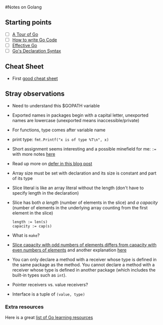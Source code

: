 #Notes on Golang

## Starting points
- [ ] [A Tour of Go](https://tour.golang.org/welcome/1)
- [ ] [How to write Go Code](https://golang.org/doc/code.html)
- [ ] [Effective Go](https://golang.org/doc/effective_go.html)
- [ ] [Go's Declaration Syntax](https://blog.golang.org/gos-declaration-syntax)

## Cheat Sheet

* First [good cheat sheet](https://github.com/a8m/go-lang-cheat-sheet)

## Stray observations
* Need to understand this $GOPATH variable
* Exported names in packages begin with a capital letter, unexported names are lowercase (unexported means inaccessible/private)
* For functions, type comes after variable name
* print type: `fmt.Printf("x is of type %T\n", x)`
* Short assignment seems interesting and a possible minefield for me: `:=` with more notes [here](http://stackoverflow.com/questions/12611561/why-does-go-have-short-assignments-inside-functions)
* Read up more on [defer in this blog post](https://blog.golang.org/defer-panic-and-recover)
* Array size must be set with declaration and its size is constant and part of its type
* Slice literal is like an array literal without the length (don't have to specify length in the declaration)
* Slice has both _a length_ (number of elements in the slice) and _a capacity_ (number of elements in the underlying array counting from the first element in the slice)
  ```
  length := len(s)
  capacity := cap(s)
  ```
  
* What is `make`?
* [Slice capacity with odd numbers of elements differs from capacity with even numbers of elements](http://stackoverflow.com/questions/32995623/why-does-slice-capacity-with-odd-numbers-differ-from-behavior-with-even-numbers) and another explanation [here](http://stackoverflow.com/questions/38543825/appending-one-element-to-nil-slice-increases-capacity-by-two)
* You can only declare a method with a receiver whose type is defined in the same package as the method. You cannot declare a method with a receiver whose type is defined in another package (which includes the built-in types such as `int`).
* Pointer receivers vs. value receivers?
* Interface is a tuple of `(value, type)`

### Extra resources

Here is a great [list of Go learning resources](https://github.com/golang/go/wiki/Learn)
